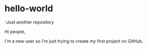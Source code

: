 # hello-world

-Just another repository

Hi people, 

I'm a new user so I'm just trying to create my first project on GitHub.

